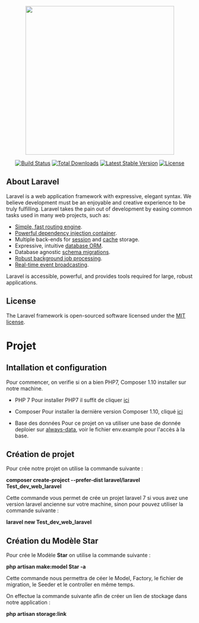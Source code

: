 <p align="center"><img src="https://res.cloudinary.com/dtfbvvkyp/image/upload/v1566331377/laravel-logolockup-cmyk-red.svg" width="400"></p>

<p align="center">
<a href="https://travis-ci.org/laravel/framework"><img src="https://travis-ci.org/laravel/framework.svg" alt="Build Status"></a>
<a href="https://packagist.org/packages/laravel/framework"><img src="https://poser.pugx.org/laravel/framework/d/total.svg" alt="Total Downloads"></a>
<a href="https://packagist.org/packages/laravel/framework"><img src="https://poser.pugx.org/laravel/framework/v/stable.svg" alt="Latest Stable Version"></a>
<a href="https://packagist.org/packages/laravel/framework"><img src="https://poser.pugx.org/laravel/framework/license.svg" alt="License"></a>
</p>

## About Laravel

Laravel is a web application framework with expressive, elegant syntax. We believe development must be an enjoyable and creative experience to be truly fulfilling. Laravel takes the pain out of development by easing common tasks used in many web projects, such as:

- [Simple, fast routing engine](https://laravel.com/docs/routing).
- [Powerful dependency injection container](https://laravel.com/docs/container).
- Multiple back-ends for [session](https://laravel.com/docs/session) and [cache](https://laravel.com/docs/cache) storage.
- Expressive, intuitive [database ORM](https://laravel.com/docs/eloquent).
- Database agnostic [schema migrations](https://laravel.com/docs/migrations).
- [Robust background job processing](https://laravel.com/docs/queues).
- [Real-time event broadcasting](https://laravel.com/docs/broadcasting).

Laravel is accessible, powerful, and provides tools required for large, robust applications.

## License

The Laravel framework is open-sourced software licensed under the [MIT license](https://opensource.org/licenses/MIT).

# Projet

## Intallation et configuration 

Pour commencer, on verifie si on a bien PHP7, Composer 1.10 installer sur notre machine.
* PHP 7 
Pour installer PHP7 il suffit de cliquer [ici](https://www.php.net/downloads.php)
* Composer
Pour installer la dernière version Composer 1.10, cliqué [ici](https://getcomposer.org/download/)

* Base des données
Pour ce projet on va utiliser une base de donnée deploier sur [always-data](https://phpmyadmin.alwaysdata.com), voir le fichier env.example pour l'accès à la base.

## Création de projet

Pour crée notre projet on utilise la commande suivante : 

__composer create-project --prefer-dist laravel/laravel Test_dev_web_laravel__

Cette commande vous permet de crée un projet laravel 7 si vous avez une version laravel ancienne sur votre machine, sinon pour pouvez utiliser la commande suivante : 

__laravel new Test_dev_web_laravel__

## Création du Modèle Star

Pour crée le Modèle __Star__ on utilise la commande suivante : 

__php artisan make:model Star -a__

Cette commande nous permettra de céer le Model, Factory, le fichier de migration, le Seeder et le controller en même temps.

On effectue la commande suivante afin de créer un lien de stockage dans notre application : 

__php artisan storage:link__
